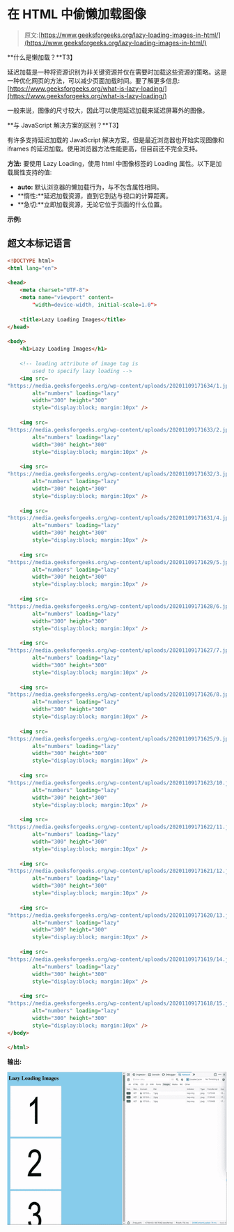 # 在 HTML 中偷懒加载图像

> 原文:[https://www.geeksforgeeks.org/lazy-loading-images-in-html/](https://www.geeksforgeeks.org/lazy-loading-images-in-html/)

**什么是懒加载？**T3】

延迟加载是一种将资源识别为非关键资源并仅在需要时加载这些资源的策略。这是一种优化网页的方法，可以减少页面加载时间。要了解更多信息:[https://www.geeksforgeeks.org/what-is-lazy-loading/](https://www.geeksforgeeks.org/what-is-lazy-loading/)

一般来说，图像的尺寸较大，因此可以使用延迟加载来延迟屏幕外的图像。

**与 JavaScript 解决方案的区别？**T3】

有许多支持延迟加载的 JavaScript 解决方案，但是最近浏览器也开始实现图像和 iframes 的延迟加载。使用浏览器方法性能更高，但目前还不完全支持。

**方法:** 要使用 Lazy Loading，使用 html 中图像标签的 Loading 属性。以下是加载属性支持的值:

*   **auto:** 默认浏览器的懒加载行为，与不包含属性相同。
*   **惰性:**延迟加载资源，直到它到达与视口的计算距离。
*   **急切:**立即加载资源，无论它位于页面的什么位置。

**示例:**

## 超文本标记语言

```html
<!DOCTYPE html>
<html lang="en">

<head>
    <meta charset="UTF-8">
    <meta name="viewport" content=
        "width=device-width, initial-scale=1.0">

    <title>Lazy Loading Images</title>
</head>

<body>
    <h1>Lazy Loading Images</h1>

    <!-- loading attribute of image tag is 
        used to specify lazy loading -->
    <img src=
"https://media.geeksforgeeks.org/wp-content/uploads/20201109171634/1.jpg"
        alt="numbers" loading="lazy" 
        width="300" height="300" 
        style="display:block; margin:10px" />

    <img src=
"https://media.geeksforgeeks.org/wp-content/uploads/20201109171633/2.jpg"
        alt="numbers" loading="lazy" 
        width="300" height="300" 
        style="display:block; margin:10px" />

    <img src=
"https://media.geeksforgeeks.org/wp-content/uploads/20201109171632/3.jpg"
        alt="numbers" loading="lazy" 
        width="300" height="300" 
        style="display:block; margin:10px" />

    <img src=
"https://media.geeksforgeeks.org/wp-content/uploads/20201109171631/4.jpg"
        alt="numbers" loading="lazy" 
        width="300" height="300" 
        style="display:block; margin:10px" />

    <img src=
"https://media.geeksforgeeks.org/wp-content/uploads/20201109171629/5.jpg"
        alt="numbers" loading="lazy" 
        width="300" height="300" 
        style="display:block; margin:10px" />

    <img src=
"https://media.geeksforgeeks.org/wp-content/uploads/20201109171628/6.jpg"
        alt="numbers" loading="lazy"
        width="300" height="300"
        style="display:block; margin:10px" />

    <img src=
"https://media.geeksforgeeks.org/wp-content/uploads/20201109171627/7.jpg"
        alt="numbers" loading="lazy" 
        width="300" height="300" 
        style="display:block; margin:10px" />

    <img src=
"https://media.geeksforgeeks.org/wp-content/uploads/20201109171626/8.jpg"
        alt="numbers" loading="lazy" 
        width="300" height="300" 
        style="display:block; margin:10px" />

    <img src=
"https://media.geeksforgeeks.org/wp-content/uploads/20201109171625/9.jpg"
        alt="numbers" loading="lazy" 
        width="300" height="300" 
        style="display:block; margin:10px" />

    <img src=
"https://media.geeksforgeeks.org/wp-content/uploads/20201109171623/10.jpg"
        alt="numbers" loading="lazy" 
        width="300" height="300" 
        style="display:block; margin:10px" />

    <img src=
"https://media.geeksforgeeks.org/wp-content/uploads/20201109171622/11.jpg"
        alt="numbers" loading="lazy" 
        width="300" height="300" 
        style="display:block; margin:10px" />

    <img src=
"https://media.geeksforgeeks.org/wp-content/uploads/20201109171621/12.jpg"
        alt="numbers" loading="lazy" 
        width="300" height="300" 
        style="display:block; margin:10px" />

    <img src=
"https://media.geeksforgeeks.org/wp-content/uploads/20201109171620/13.jpg"
        alt="numbers" loading="lazy" 
        width="300" height="300" 
        style="display:block; margin:10px" />

    <img src=
"https://media.geeksforgeeks.org/wp-content/uploads/20201109171619/14.jpg"
        alt="numbers" loading="lazy" 
        width="300" height="300" 
        style="display:block; margin:10px" />

    <img src=
"https://media.geeksforgeeks.org/wp-content/uploads/20201109171618/15.jpg"
        alt="numbers" loading="lazy" 
        width="300" height="300" 
        style="display:block; margin:10px" />
</body>

</html>
```

**输出:**

![](img/e6d6a451c2e2cc5d77be9befb1e9c2b2.png)